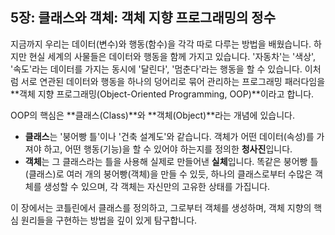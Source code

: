 ## 5장: 클래스와 객체: 객체 지향 프로그래밍의 정수

지금까지 우리는 데이터(변수)와 행동(함수)을 각각 따로 다루는 방법을 배웠습니다. 하지만 현실 세계의 사물들은 데이터와 행동을 함께 가지고 있습니다. '자동차'는 '색상', '속도'라는 데이터를 가지는 동시에 '달린다', '멈춘다'라는 행동을 할 수 있습니다. 이처럼 서로 연관된 데이터와 행동을 하나의 덩어리로 묶어 관리하는 프로그래밍 패러다임을 \*\*객체 지향 프로그래밍(Object-Oriented Programming, OOP)\*\*이라고 합니다.

OOP의 핵심은 \*\*클래스(Class)\*\*와 \*\*객체(Object)\*\*라는 개념에 있습니다.

  * **클래스**는 '붕어빵 틀'이나 '건축 설계도'와 같습니다. 객체가 어떤 데이터(속성)를 가져야 하고, 어떤 행동(기능)을 할 수 있어야 하는지를 정의한 **청사진**입니다.
  * **객체**는 그 클래스라는 틀을 사용해 실제로 만들어낸 **실체**입니다. 똑같은 붕어빵 틀(클래스)로 여러 개의 붕어빵(객체)을 만들 수 있듯, 하나의 클래스로부터 수많은 객체를 생성할 수 있으며, 각 객체는 자신만의 고유한 상태를 가집니다.

이 장에서는 코틀린에서 클래스를 정의하고, 그로부터 객체를 생성하며, 객체 지향의 핵심 원리들을 구현하는 방법을 깊이 있게 탐구합니다.